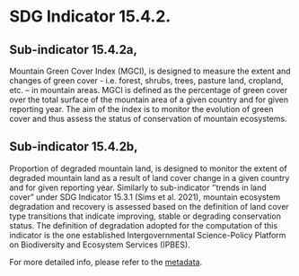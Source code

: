 # SDG Indicator 15.4.2.

## Sub-indicator 15.4.2a, 

Mountain Green Cover Index (MGCI), is designed to measure the extent and changes of green cover - i.e. forest, shrubs, trees, pasture land, cropland, etc. – in mountain areas. MGCI is defined as the percentage of green cover over the total surface of the mountain area of a given country and for given reporting year. The aim of the index is to monitor the evolution of green cover and thus assess the status of conservation of mountain ecosystems.

## Sub-indicator 15.4.2b, 


Proportion of degraded mountain land, is designed to monitor the extent of degraded mountain land as a result of land cover change in a given country and for given reporting year. Similarly to sub-indicator ‘’trends in land cover” under SDG Indicator 15.3.1 (Sims et al. 2021), mountain ecosystem degradation and recovery is assessed based on the definition of land cover type transitions that indicate improving, stable or degrading conservation status. The definition of degradation adopted for the computation of this indicator is the one established Intergovernmental Science-Policy Platform on Biodiversity and Ecosystem Services (IPBES).

For more detailed info, please refer to the <a href="https://unstats.un.org/sdgs/metadata/files/Metadata-15-04-02.pdf" target="_blank">metadata</a>.